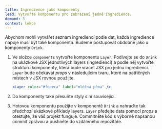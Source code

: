 ```yaml
---
title: Ingredience jako komponenty
lead: Vytvořte komponentu pro zobrazení jedné ingredience.
demand: 3
context: lekce
---
```


Abychom mohli vytvářet seznam ingrediencí podle dat, každá ingredience nápoje musí být také komponenta. Budeme postupovat obdobně jako u komponenty `Drink`.

1.  Ve složce `components` vytvořte komponentu `Layer`. Podívejte se do `Drink` na ukázkové JSX jednotlivých layers (ingrediencí) a podle něj vytvořte strukturu komponenty, která bude vracet JSX pro jednu ingredienci. `Layer` bude očekávat _props_ v následujícím tvaru, které na patřičných místech v JSX rovnou použijte.

    ```jsx
    <Layer color="#feeeca" label="mléčná pěna" />
    ```

1.  Do komponenty také přesuňte styly s ní související.

1.  Hotovou komponentu použijte v komponentě `Drink` a nahraďte tak předchozí ukázkové příklady layers. `Layer` předejte data pomocí _props_ a otestujte, že váš projekt funguje. Commitněte kód s výborně napsanou commit zprávou a pushněte do vzdáleného repozitáře.
